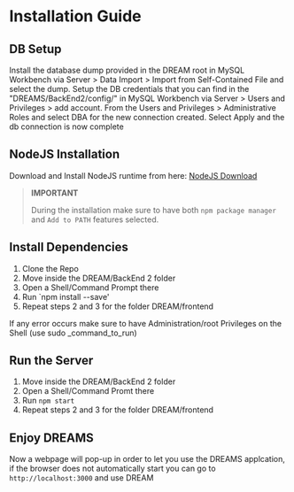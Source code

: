 # Installation Guide

## DB Setup

Install the database dump provided in the DREAM root in MySQL Workbench via Server > Data Import > Import from Self-Contained File and select the dump.
Setup the DB credentials that you can find in the "DREAMS/BackEnd2/config/" in MySQL Workbench via Server > Users and Privileges > add account. From the Users and Privileges > Administrative Roles and select DBA for the new connection created.
Select Apply and the db connection is now complete

## NodeJS Installation

Download and Install NodeJS runtime from here: [NodeJS Download](https://nodejs.org/en/)

>**IMPORTANT**
>
>During the installation make sure to have both `npm package manager` and `Add to PATH` features selected.
>

## Install Dependencies
1. Clone the Repo
2. Move inside the DREAM/BackEnd 2 folder
3. Open a Shell/Command Prompt there
3. Run `npm install --save'
4. Repeat steps 2 and 3 for the folder DREAM/frontend

If any error occurs make sure to have Administration/root Privileges on the Shell (use sudo _command_to_run)

## Run the Server
1. Move inside the DREAM/BackEnd 2 folder
2. Open a Shell/Command Promt there
3. Run `npm start`
4. Repeat steps 2 and 3 for the folder DREAM/frontend

## Enjoy DREAMS
Now a webpage will pop-up in order to let you use the DREAMS applcation, if the browser does not 
automatically start you can go to `http://localhost:3000` and use DREAM